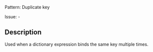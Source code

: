 Pattern: Duplicate key

Issue: -

## Description

Used when a dictionary expression binds the same key multiple times.